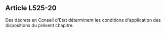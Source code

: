 Article L525-20
----
Des décrets en Conseil d'Etat déterminent les conditions d'application des
dispositions du présent chapitre.
